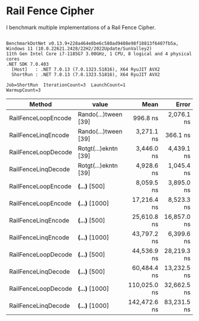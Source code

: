 ﻿# Rail Fence Cipher 

I benchmark multiple implementations of a Rail Fence Cipher.

```

BenchmarkDotNet v0.13.9+228a464e8be6c580ad9408e98f18813f6407fb5a, Windows 11 (10.0.22621.2428/22H2/2022Update/SunValley2)
11th Gen Intel Core i7-1185G7 3.00GHz, 1 CPU, 8 logical and 4 physical cores
.NET SDK 7.0.403
  [Host]   : .NET 7.0.13 (7.0.1323.51816), X64 RyuJIT AVX2
  ShortRun : .NET 7.0.13 (7.0.1323.51816), X64 RyuJIT AVX2

Job=ShortRun  IterationCount=3  LaunchCount=1  
WarmupCount=3  

```
| Method              | value                | Mean         | Error       | StdDev      | StdErr      | Min          | Max          | Op/s        | Gen0     | Gen1   | Allocated |
|-------------------- |--------------------- |-------------:|------------:|------------:|------------:|-------------:|-------------:|------------:|---------:|-------:|----------:|
| RailFenceLoopEncode | Rando(...)tween [39] |     996.8 ns |  2,076.1 ns |   113.80 ns |    65.70 ns |     894.0 ns |   1,119.1 ns | 1,003,238.2 |   0.5245 | 0.0019 |   3.22 KB |
| RailFenceLinqEncode | Rando(...)tween [39] |   3,271.1 ns |    366.1 ns |    20.07 ns |    11.58 ns |   3,248.8 ns |   3,287.6 ns |   305,705.2 |   1.2398 | 0.0153 |   7.61 KB |
| RailFenceLoopDecode | Rotgt(...)ekntn [39] |   3,446.0 ns |  4,439.1 ns |   243.32 ns |   140.48 ns |   3,293.6 ns |   3,726.6 ns |   290,189.6 |   1.2779 |      - |   7.84 KB |
| RailFenceLinqDecode | Rotgt(...)ekntn [39] |   4,928.6 ns |  1,045.4 ns |    57.30 ns |    33.08 ns |   4,882.1 ns |   4,992.6 ns |   202,897.7 |   1.4420 | 0.0153 |   8.84 KB |
| RailFenceLoopEncode | ****(...)**** [500]  |   8,059.5 ns |  3,895.0 ns |   213.50 ns |   123.26 ns |   7,873.2 ns |   8,292.4 ns |   124,077.8 |   7.8125 | 0.0763 |  47.89 KB |
| RailFenceLoopEncode | ****(...)**** [1000] |  17,216.4 ns |  8,523.3 ns |   467.19 ns |   269.73 ns |  16,688.2 ns |  17,575.4 ns |    58,084.1 |  18.3716 | 0.3052 | 112.66 KB |
| RailFenceLinqEncode | ****(...)**** [500]  |  25,610.8 ns | 16,857.0 ns |   923.99 ns |   533.47 ns |  25,027.4 ns |  26,676.1 ns |    39,046.0 |   5.9509 | 0.2441 |  36.46 KB |
| RailFenceLinqEncode | ****(...)**** [1000] |  43,797.2 ns |  6,399.6 ns |   350.78 ns |   202.53 ns |  43,581.3 ns |  44,201.9 ns |    22,832.5 |  10.4980 | 0.6714 |  64.36 KB |
| RailFenceLoopDecode | ****(...)**** [500]  |  44,536.9 ns | 28,219.3 ns | 1,546.79 ns |   893.04 ns |  43,533.2 ns |  46,318.2 ns |    22,453.3 |  55.1758 | 0.4272 | 338.03 KB |
| RailFenceLinqDecode | ****(...)**** [500]  |  60,484.4 ns | 13,232.5 ns |   725.32 ns |   418.76 ns |  59,911.5 ns |  61,299.9 ns |    16,533.2 |   6.2256 | 0.2441 |  38.64 KB |
| RailFenceLoopDecode | ****(...)**** [1000] | 110,025.0 ns | 32,662.5 ns | 1,790.34 ns | 1,033.65 ns | 108,202.7 ns | 111,781.6 ns |     9,088.8 | 195.4346 | 2.3193 | 1197.4 KB |
| RailFenceLinqDecode | ****(...)**** [1000] | 142,472.6 ns | 83,231.5 ns | 4,562.20 ns | 2,633.99 ns | 137,370.1 ns | 146,158.3 ns |     7,018.9 |  10.9863 | 0.9766 |  67.82 KB |
